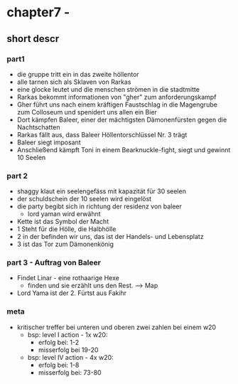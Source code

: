 # chapter7 - <name>

## short descr

###  part1

+ die gruppe tritt ein in das zweite höllentor 
+ alle tarnen sich als Sklaven von Rarkas
+ eine glocke leutet und die menschen strömen in die stadtmitte
+ Rarkas bekommt informationen von "gher" zum anforderungskampf
+ Gher führt uns nach einem kräftigen Faustschlag in die Magengrube zum Colloseum und spenidert uns allen ein Bier
+ Dort kämpfen Baleer, einer der mächtigsten Dämonenfürsten gegen die Nachtschatten
+ Rarkas fällt aus, dass Baleer Höllentorschlüssel Nr. 3 trägt
+ Baleer siegt imposant
+ Anschließend kämpft Toni in einem Bearknuckle-fight, siegt und gewinnt 10 Seelen

### part 2

+ shaggy klaut ein seelengefäss mit kapazität für 30 seelen
+ der schuldschein der 10 seelen wird eingelöst
+ die party begibt sich in richtung der residenz von baleer
  + lord yaman wird erwähnt
 + Kette ist das Symbol der Macht 
  + 1 Steht für die Hölle, die Halbhölle
  + 2 in der befinden wir uns, das ist der Handels- und Lebensplatz
  + 3 ist das Tor zum Dämonenkönig

### part 3 - Auftrag von Baleer

+ Findet Linar - eine rothaarige Hexe
  + finden und sie erzählt uns den Rest. --> Map
 + Lord Yama ist der 2. Fürtst aus Fakihr

### meta

+ kritischer treffer bei unteren und oberen zwei zahlen bei einem w20
  + bsp: level I action - 1x w20:
    + erfolg bei: 1-2
    + misserfolg bei 19-20
  + bsp: level IV action - 4x w20:
    + erfolg bei: 1-8
    + misserfolg bei: 73-80
